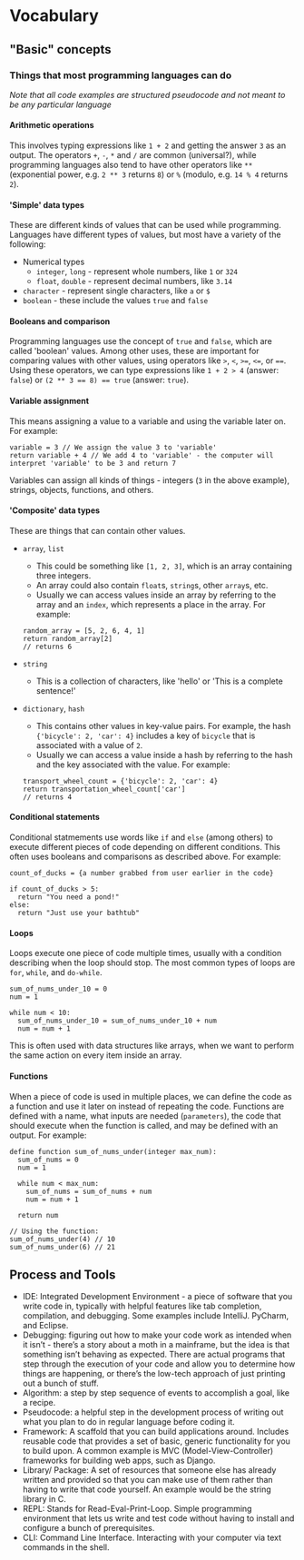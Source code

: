 # Vocabulary

## "Basic" concepts

### Things that most programming languages can do
*Note that all code examples are structured pseudocode and not meant to be any particular language*

#### Arithmetic operations
This involves typing expressions like `1 + 2` and getting the answer `3` as an output. The operators `+`, `-`, `*` and `/` are common (universal?), while programming languages also tend to have other operators like `**` (exponential power, e.g. `2 ** 3` returns `8`) or `%` (modulo, e.g. `14 % 4` returns `2`).

#### 'Simple' data types
These are different kinds of values that can be used while programming. Languages have different types of values, but most have a variety of the following:
- Numerical types
  - `integer`, `long` - represent whole numbers, like `1` or `324`
  - `float`, `double` - represent decimal numbers, like `3.14`
- `character` - represent single characters, like `a` or `$`
- `boolean` - these include the values `true` and `false`

#### Booleans and comparison
Programming languages use the concept of `true` and `false`, which are called 'boolean' values. Among other uses, these are important for comparing values with other values, using operators like `>`, `<`, `>=`, `<=`, or `==`. Using these operators, we can type expressions like `1 + 2 > 4` (answer: `false`) or `(2 ** 3 == 8) == true` (answer: `true`).  

#### Variable assignment
This means assigning a value to a variable and using the variable later on. For example:
```
variable = 3 // We assign the value 3 to 'variable'
return variable + 4 // We add 4 to 'variable' - the computer will interpret 'variable' to be 3 and return 7
```

Variables can assign all kinds of things - integers (`3` in the above example), strings, objects, functions, and others.

#### 'Composite' data types
These are things that can contain other values. 
- `array`, `list`
  - This could be something like `[1, 2, 3]`, which is an array containing three integers.
  - An array could also contain `float`s, `string`s, other `array`s, etc.
  - Usually we can access values inside an array by referring to the array and an `index`, which represents a place in the array. For example:
  ```
  random_array = [5, 2, 6, 4, 1]
  return random_array[2]
  // returns 6
  ```

- `string` 
  - This is a collection of characters, like 'hello' or 'This is a complete sentence!'
- `dictionary`, `hash` 
  - This contains other values in key-value pairs. For example, the hash `{'bicycle': 2, 'car': 4}` includes a key of `bicycle` that is associated with a value of `2`.
  - Usually we can access a value inside a hash by referring to the hash and the key associated with the value. For example:
  ```
  transport_wheel_count = {'bicycle': 2, 'car': 4}
  return transportation_wheel_count['car']
  // returns 4
  ```

#### Conditional statements
Conditional statmements use words like `if` and `else` (among others) to execute different pieces of code depending on different conditions. This often uses booleans and comparisons as described above. For example:
```
count_of_ducks = {a number grabbed from user earlier in the code}

if count_of_ducks > 5:
  return "You need a pond!"
else:
  return "Just use your bathtub"
```

#### Loops
Loops execute one piece of code multiple times, usually with a condition describing when the loop should stop. The most common types of loops are `for`, `while`, and `do-while`.
```
sum_of_nums_under_10 = 0
num = 1

while num < 10:
  sum_of_nums_under_10 = sum_of_nums_under_10 + num
  num = num + 1
```

This is often used with data structures like arrays, when we want to perform the same action on every item inside an array. 

#### Functions
When a piece of code is used in multiple places, we can define the code as a function and use it later on instead of repeating the code. Functions are defined with a name, what inputs are needed (`parameters`), the code that should execute when the function is called, and may be defined with an output. For example:
```
define function sum_of_nums_under(integer max_num):
  sum_of_nums = 0
  num = 1

  while num < max_num:
    sum_of_nums = sum_of_nums + num
    num = num + 1

  return num

// Using the function:
sum_of_nums_under(4) // 10
sum_of_nums_under(6) // 21
```

## Process and Tools
- IDE: Integrated Development Environment - a piece of software that you write code in, typically with helpful features like tab completion, compilation, and debugging. Some examples include IntelliJ. PyCharm, and Eclipse.
- Debugging: figuring out how to make your code work as intended when it isn’t - there’s a story about a moth in a mainframe, but the idea is that something isn’t behaving as expected. There are actual programs that step through the execution of your code and allow you to determine how things are happening, or there’s the low-tech approach of just printing out a bunch of stuff.
- Algorithm: a step by step sequence of events to accomplish a goal, like a recipe.
- Pseudocode: a helpful step in the development process of writing out what you plan to do in regular language before coding it.
- Framework: A scaffold that you can build applications around. Includes reusable code that provides a set of basic, generic functionality for you to build upon. A common example is MVC (Model-View-Controller) frameworks for building web apps, such as Django.
- Library/ Package: A set of resources that someone else has already written and provided so that you can make use of them rather than having to write that code yourself. An example would be the string library in C.
- REPL: Stands for Read-Eval-Print-Loop. Simple programming environment that lets us write and test code without having to install and configure a bunch of prerequisites.
- CLI: Command Line Interface. Interacting with your computer via text commands in the shell. 


